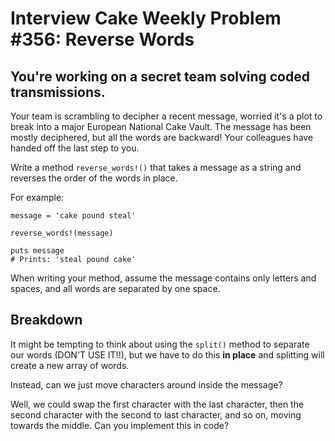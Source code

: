 # Interview Cake Weekly Problem #356: Reverse Words
## You're working on a secret team solving coded transmissions.

Your team is scrambling to decipher a recent message, worried it's a plot to break into a major European National Cake Vault. The message has been mostly deciphered, but all the words are backward! Your colleagues have handed off the last step to you.

Write a method `reverse_words!()` that takes a message as a string and reverses the order of the words in place.

For example:
```
message = 'cake pound steal'

reverse_words!(message)

puts message
# Prints: 'steal pound cake'
```
When writing your method, assume the message contains only letters and spaces, and all words are separated by one space.

## Breakdown

It might be tempting to think about using the `split()` method to separate our words (DON'T USE IT!!), but we have to do this **in place** and splitting will create a new array of words.

Instead, can we just move characters around inside the message?

Well, we could swap the first character with the last character, then the second character with the second to last character, and so on, moving towards the middle. Can you implement this in code?